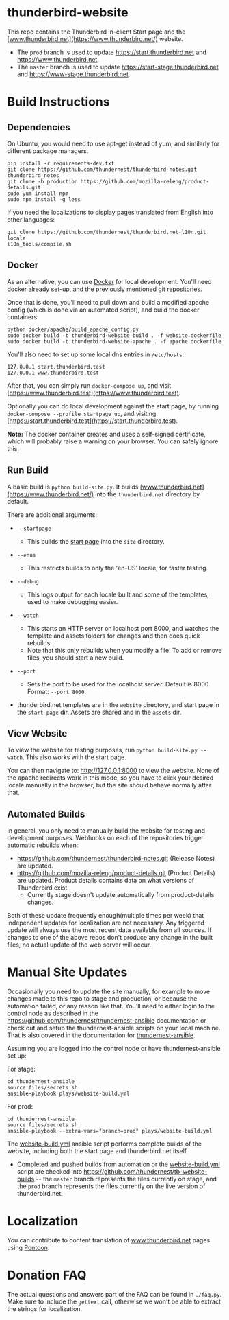 # thunderbird-website

This repo contains the Thunderbird in-client Start page and the [www.thunderbird.net](https://www.thunderbird.net/) website.
* The `prod` branch is used to update https://start.thunderbird.net and https://www.thunderbird.net.
* The `master` branch is used to update https://start-stage.thunderbird.net and https://www-stage.thunderbird.net.

# Build Instructions

## Dependencies
On Ubuntu, you would need to use apt-get instead of yum, and similarly for different package managers.

```
pip install -r requirements-dev.txt
git clone https://github.com/thundernest/thunderbird-notes.git thunderbird_notes
git clone -b production https://github.com/mozilla-releng/product-details.git
sudo yum install npm
sudo npm install -g less
```

If you need the localizations to display pages translated from English into other languages:

```
git clone https://github.com/thundernest/thunderbird.net-l10n.git locale
l10n_tools/compile.sh
```

## Docker
As an alternative, you can use [Docker](https://docker.com) for local development. You'll need docker already set-up, and the previously mentioned git repositories.

Once that is done, you'll need to pull down and build a modified apache config (which is done via an automated script), and build the docker containers:
```
python docker/apache/build_apache_config.py
sudo docker build -t thunderbird-website-build . -f website.dockerfile
sudo docker build -t thunderbird-website-apache . -f apache.dockerfile
```

You'll also need to set up some local dns entries in `/etc/hosts`:
```
127.0.0.1 start.thunderbird.test
127.0.0.1 www.thunderbird.test
```

After that, you can simply run `docker-compose up`, and visit [https://www.thunderbird.test](https://www.thunderbird.test). 

Optionally you can do local development against the start page, by running `docker-compose --profile startpage up`, and visiting [https://start.thunderbird.test](https://start.thunderbird.test).

**Note:** The docker container creates and uses a self-signed certificate, which will probably raise a warning on your browser. You can safely ignore this.

## Run Build

A basic build is `python build-site.py`.
It builds [www.thunderbird.net](https://www.thunderbird.net/) into the `thunderbird.net` directory by default.

There are additional arguments:

* `--startpage`
    * This builds the [start page](https://start.thunderbird.net/) into the `site` directory.
* `--enus`
    * This restricts builds to only the 'en-US' locale, for faster testing.
* `--debug`
    * This logs output for each locale built and some of the templates, used to make debugging easier.
* `--watch`
    * This starts an HTTP server on localhost port 8000, and watches the template and assets folders for changes and then does quick rebuilds.
    * Note that this only rebuilds when you modify a file. To add or remove files, you should start a new build.
* `--port`
    * Sets the port to be used for the localhost server. Default is 8000. Format: `--port 8000`.

* thunderbird.net templates are in the `website` directory, and start page in the `start-page` dir. Assets are shared and in the `assets` dir.

## View Website
To view the website for testing purposes, run `python build-site.py --watch`. This also works with the start page.

You can then navigate to: http://127.0.0.1:8000 to view the website. None of the apache redirects work in this mode, so you have to click your
desired locale manually in the browser, but the site should behave normally after that.

## Automated Builds
In general, you only need to manually build the website for testing and development purposes. Webhooks on each of the repositories trigger
automatic rebuilds when:

* https://github.com/thundernest/thunderbird-notes.git (Release Notes) are updated.
* https://github.com/mozilla-releng/product-details.git (Product Details) are updated. Product details contains data on what versions of Thunderbird exist.
    * Currently stage doesn't update automatically from product-details changes.

Both of these update frequently enough(multiple times per week) that independent updates for localization are not necessary. Any triggered
update will always use the most recent data available from all sources. If changes to one of the above repos don't produce any change in the built files, no actual
update of the web server will occur.

# Manual Site Updates

Occasionally you need to update the site manually, for example to move changes made to this repo to stage and production, or because the automation
failed, or any reason like that. You'll need to either login to the control node as described in the https://github.com/thundernest/thundernest-ansible documentation
or check out and setup the thundernest-ansible scripts on your local machine. That is also covered in the documentation for [thundernest-ansible](https://github.com/thundernest/thundernest-ansible).

Assuming you are logged into the control node or have thundernest-ansible set up:

For stage:
```
cd thundernest-ansible
source files/secrets.sh
ansible-playbook plays/website-build.yml
```

For prod:
```
cd thundernest-ansible
source files/secrets.sh
ansible-playbook --extra-vars="branch=prod" plays/website-build.yml
```

The [website-build.yml](https://github.com/thundernest/thundernest-ansible/blob/master/plays/website-build.yml) ansible script performs complete builds of the website, including both the start
page and thunderbird.net itself.

* Completed and pushed builds from automation or the [website-build.yml](https://github.com/thundernest/thundernest-ansible/blob/master/plays/website-build.yml) script are checked into https://github.com/thundernest/tb-website-builds -- the `master` branch represents the files currently on stage, and the `prod` branch represents the files currently on the live version of thunderbird.net.

# Localization

You can contribute to content translation of www.thunderbird.net pages using [Pontoon](https://pontoon.mozilla.org/projects/thunderbirdnet/).

# Donation FAQ

The actual questions and answers part of the FAQ can be found in `./faq.py`. Make sure to include the `gettext` call, otherwise we won't be able to extract the strings for localization.